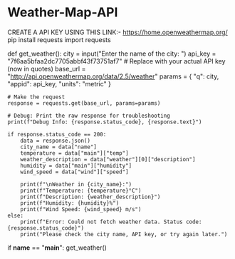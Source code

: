 # Weather-Map-API
CREATE A API KEY USING THIS LINK:- https://home.openweathermap.org/
pip install requests
import requests

def get_weather():
    city = input("Enter the name of the city: ")
    api_key = "7f6aa5bfaa2dc7705abbf43f73751af7"  # Replace with your actual API key (now in quotes)
    base_url = "http://api.openweathermap.org/data/2.5/weather"
    params = {
        "q": city,
        "appid": api_key,
        "units": "metric"
    }

    # Make the request
    response = requests.get(base_url, params=params)

    # Debug: Print the raw response for troubleshooting
    print(f"Debug Info: {response.status_code}, {response.text}")

    if response.status_code == 200:
        data = response.json()
        city_name = data["name"]
        temperature = data["main"]["temp"]
        weather_description = data["weather"][0]["description"]
        humidity = data["main"]["humidity"]
        wind_speed = data["wind"]["speed"]

        print(f"\nWeather in {city_name}:")
        print(f"Temperature: {temperature}°C")
        print(f"Description: {weather_description}")
        print(f"Humidity: {humidity}%")
        print(f"Wind Speed: {wind_speed} m/s")
    else:
        print(f"Error: Could not fetch weather data. Status code: {response.status_code}")
        print("Please check the city name, API key, or try again later.")

if __name__ == "__main__":
    get_weather()
